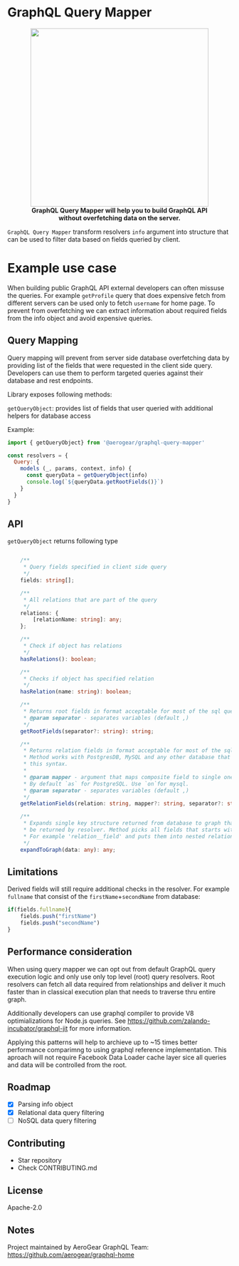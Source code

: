 # GraphQL Query Mapper

<p align="center">
  <img width="400" src="https://github.com/aerogear/graphql-query-mapper/raw/master/resources/animation.gif">
  <br/>
  <b>GraphQL Query Mapper will help you to build GraphQL API</br> without overfetching data on the server. </b>
</p>

`GraphQL Query Mapper` transform resolvers `info` argument into structure that can be 
  used to filter data based on fields queried by client.

# Example use case

When building public GraphQL API external developers can often missuse the queries. 
For example `getProfile` query that does expensive fetch from different servers can be used 
only to fetch `username` for home page. To prevent from overfetching we can extract 
information about required fields from the info object and avoid expensive queries.

## Query Mapping 

Query mapping will prevent from server side database overfetching data by 
providing list of the fields that were requested in the client side query.
Developers can use them to perform targeted queries against their database and rest endpoints.

Library exposes following methods:

`getQueryObject`: provides list of fields that user queried with additional helpers for database access

Example:
```javascript
import { getQueryObject} from '@aerogear/graphql-query-mapper'

const resolvers = {
  Query: {
    models (_, params, context, info) {
      const queryData = getQueryObject(info)
      console.log(`${queryData.getRootFields()}`)
    }
  }
}
```

## API

`getQueryObject` returns following type

```typescript

    /**
     * Query fields specified in client side query
     */
    fields: string[];

    /**
     * All relations that are part of the query
     */
    relations: {
        [relationName: string]: any;
    };

    /**
     * Check if object has relations
     */
    hasRelations(): boolean;

    /**
     * Checks if object has specified relation
     */
    hasRelation(name: string): boolean;

    /**
     * Returns root fields in format acceptable for most of the sql queries
     * @param separator - separates variables (default ,)
     */
    getRootFields(separator?: string): string;

    /**
     * Returns relation fields in format acceptable for most of the sql queries.
     * Method works with PostgresDB, MySQL and any other database that supports
     * this syntax.
     *
     * @param mapper - argument that maps composite field to single one.
     * By default `as` for PostgreSQL. Use `on`for mysql.
     * @param separator - separates variables (default ,)
     */
    getRelationFields(relation: string, mapper?: string, separator?: string): any;

    /**
     * Expands single key structure returned from database to graph that can
     * be returned by resolver. Method picks all fields that starts with relation name.
     * For example 'relation__field' and puts them into nested relation structure.
     */
    expandToGraph(data: any): any;
```


## Limitations

Derived fields will still require additional checks in the resolver. 
For example `fullname` that consist of the `firstName`+`secondName` from database:

```javascript
if(fields.fullname){
    fields.push("firstName")
    fields.push("secondName")
}
```

## Performance consideration

When using query mapper we can opt out from default GraphQL query execution logic and only use only top level (root) query resolvers. Root resolvers can fetch all data required from relationships and deliver it much faster than in classical execution plan that needs to traverse thru entire graph.

Additionally developers can use graphql compiler to provide V8 optimializations for Node.js queries.
See https://github.com/zalando-incubator/graphql-jit for more information.

Applying this patterns will help to archieve up to ~15 times better performance comparimng to using graphql reference implementation. This aproach will not require Facebook Data Loader cache layer sice all queries and data will be controlled from the root.

## Roadmap

- [x] Parsing info object
- [x] Relational data query filtering
- [ ] NoSQL data query filtering

## Contributing

- Star repository
- Check CONTRIBUTING.md

## License

Apache-2.0

## Notes

Project maintained by AeroGear GraphQL Team:
https://github.com/aerogear/graphql-home
